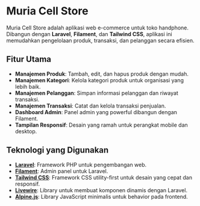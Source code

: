 # Muria Cell Store

Muria Cell Store adalah aplikasi web e-commerce untuk toko handphone. Dibangun dengan **Laravel**, **Filament**, dan **Tailwind CSS**, aplikasi ini memudahkan pengelolaan produk, transaksi, dan pelanggan secara efisien.

## Fitur Utama

- **Manajemen Produk**: Tambah, edit, dan hapus produk dengan mudah.
- **Manajemen Kategori**: Kelola kategori produk untuk organisasi yang lebih baik.
- **Manajemen Pelanggan**: Simpan informasi pelanggan dan riwayat transaksi.
- **Manajemen Transaksi**: Catat dan kelola transaksi penjualan.
- **Dashboard Admin**: Panel admin yang powerful dibangun dengan Filament.
- **Tampilan Responsif**: Desain yang ramah untuk perangkat mobile dan desktop.

## Teknologi yang Digunakan

- **[Laravel](https://laravel.com/)**: Framework PHP untuk pengembangan web.
- **[Filament](https://filamentphp.com/)**: Admin panel untuk Laravel.
- **[Tailwind CSS](https://tailwindcss.com/)**: Framework CSS utility-first untuk desain yang cepat dan responsif.
- **[Livewire](https://laravel-livewire.com/)**: Library untuk membuat komponen dinamis dengan Laravel.
- **[Alpine.js](https://alpinejs.dev/)**: Library JavaScript minimalis untuk behavior pada frontend.
